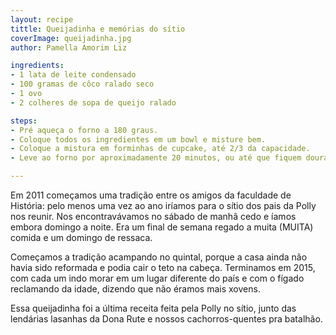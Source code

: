 ```yaml
---
layout: recipe
tittle: Queijadinha e memórias do sítio  
coverImage: queijadinha.jpg  
author: Pamella Amorim Liz

ingredients:  
- 1 lata de leite condensado  
- 100 gramas de côco ralado seco  
- 1 ovo  
- 2 colheres de sopa de queijo ralado  

steps:
- Pré aqueça o forno a 180 graus.  
- Coloque todos os ingredientes em um bowl e misture bem.  
- Coloque a mistura em forminhas de cupcake, até 2/3 da capacidade.
- Leve ao forno por aproximadamente 20 minutos, ou até que fiquem dourados.

---
```


Em 2011 começamos uma tradição entre os amigos da faculdade de História: pelo menos uma vez ao ano iríamos para o sítio dos pais da Polly nos reunir. Nos encontravávamos no sábado de manhã cedo e íamos embora domingo a noite. Era um final de semana regado a muita (MUITA) comida e um domingo de ressaca.

Começamos a tradição acampando no quintal, porque a casa ainda não havia sido reformada e podia cair o teto na cabeça. Terminamos em 2015, com cada um indo morar em um lugar diferente do país e com o fígado reclamando da idade, dizendo que não éramos mais xovens.

Essa queijadinha foi a última receita feita pela Polly no sítio, junto das lendárias lasanhas da Dona Rute e nossos cachorros-quentes pra batalhão.
